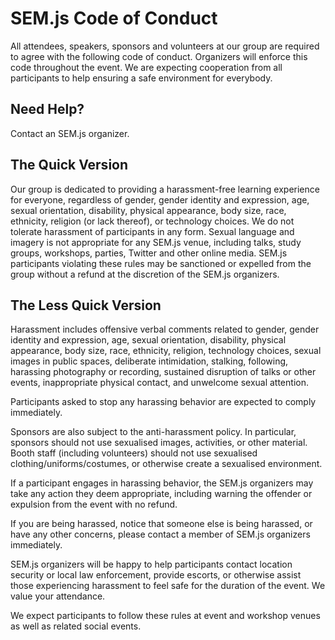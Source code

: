 # SEM.js Code of Conduct
All attendees, speakers, sponsors and volunteers at our group are required to agree with the following code of conduct. Organizers will enforce this code throughout the event. We are expecting cooperation from all participants to help ensuring a safe environment for everybody.

## Need Help?
Contact an SEM.js organizer.

## The Quick Version
Our group is dedicated to providing a harassment-free learning experience for everyone, regardless of gender, gender identity and expression, age, sexual orientation, disability, physical appearance, body size, race, ethnicity, religion (or lack thereof), or technology choices. We do not tolerate harassment of participants in any form. Sexual language and imagery is not appropriate for any SEM.js venue, including talks, study groups, workshops, parties, Twitter and other online media. SEM.js participants violating these rules may be sanctioned or expelled from the group without a refund at the discretion of the SEM.js organizers.

## The Less Quick Version
Harassment includes offensive verbal comments related to gender, gender identity and expression, age, sexual orientation, disability, physical appearance, body size, race, ethnicity, religion, technology choices, sexual images in public spaces, deliberate intimidation, stalking, following, harassing photography or recording, sustained disruption of talks or other events, inappropriate physical contact, and unwelcome sexual attention.

Participants asked to stop any harassing behavior are expected to comply immediately.

Sponsors are also subject to the anti-harassment policy. In particular, sponsors should not use sexualised images, activities, or other material. Booth staff (including volunteers) should not use sexualised clothing/uniforms/costumes, or otherwise create a sexualised environment.

If a participant engages in harassing behavior, the SEM.js organizers may take any action they deem appropriate, including warning the offender or expulsion from the event with no refund.

If you are being harassed, notice that someone else is being harassed, or have any other concerns, please contact a member of SEM.js organizers immediately. 

SEM.js organizers will be happy to help participants contact location security or local law enforcement, provide escorts, or otherwise assist those experiencing harassment to feel safe for the duration of the event. We value your attendance.

We expect participants to follow these rules at event and workshop venues as well as related social events.